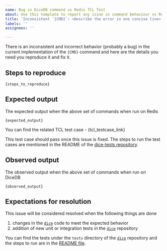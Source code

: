```yaml
---
name: Bug in DiceDB command vs Redis TCL Test
about: Use this template to report any issue in command behaviour vs Redis
title: 'Inconsistent `{CMD}`: <Describe the error in one concise line>'
labels: ''
assignees: ''

---
```


There is an inconsistent and incorrect behavior (probably a bug) in the current implementation of the `{CMD}` command and here are the details you need you reproduce it and fix it. 

## Steps to reproduce

```
{steps_to_reproduce}
```

## Expected output

The expected output when the above set of commands when run on Redis

```
{expected_output}
```

You can find the related TCL test case - {tcl_testcase_link}

This test case should pass once this issue is fixed. The steps to run the test cases are mentioned
in the README of the [dice-tests repository](https://github.com/AshwinKul28/dice-tests/blob/main/README.md).

## Observed output

The observed output when the above set of commands when run on DiceDB

```
{observed_output}
```

## Expectations for resolution

This issue will be considered resolved when the following things are done

1. changes in the [`dice`](https://github.com/dicedb/dice) code to meet the expected behavior
2. addition of new unit or integration tests in the [`dice`](https://github.com/dicedb/dice) repository

You can find the tests under the `tests` directory of the [`dice`](https://github.com/dicedb/dice) repository and the steps to run are in the [README file](https://github.com/dicedb/dice).
